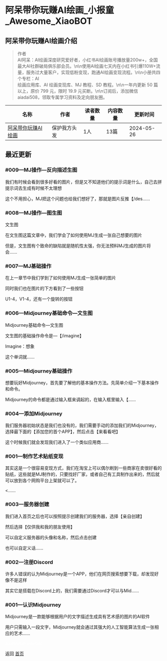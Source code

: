 # 阿呆带你玩赚AI绘画_小报童_Awesome_XiaoBOT

## 阿呆带你玩赚AI绘画介绍
> 作者  
AI阿呆：AI绘画深度研究爱好者，小红书AI绘画账号播放量200w+，全国最大AI社群破局俱乐部会员。\n\n使用AI绘画七天内在小红书引爆110W+流量，服务过大量客户，实现低粉变现，跑通AI绘画变现流程。\n\n小册共四个专栏：AI  
绘画应用库、AI 绘画变现库、MJ 教程、SD 教程。\n\n一年内更新 50 篇以上，原价 799 元，限时 19.9 元买断。\n\n订阅后，添加微信  
aiadai508，领取专属学习资料及定向朋友圈。  
  


|名称|作者|读者数量|内容数量|更新时间|
|---|---|---|---|---|
|[阿呆带你玩赚AI绘画](https://xiaobot.net/p/100001?refer=0b133df9-27dc-423b-8101-639049001c13)|保护我方头发|1人|13篇|2024-05-26|

## 最近更新
### #009—MJ操作—反向描述生图

我们有时候会看到很多好看的图片，但是又不知道他们的提示词是什么，自己去拼提示词去生成有时候不太理想

这个不用担心，MJ把这个问题也给我们想好了，那就是图片反推【/des......

### #008—MJ操作—图生图

文生图

在文生图这篇文章中，我们学会了如何使用MJ生成一张自己想要的图片



但是，文生图有个致命的缺陷就是随机性太强，你无法预料MJ生成的图片将会......

### #007—MJ基础操作

在上一章节中我们学到了如何使用MJ生成一张简单的图片

同时我们也在图片的下方看到了一些按钮

U1-4，V1-4，还有一个旋转的按钮

### #006—Midjourney基础命令—文生图

Midjourney基础命令—文生图

文生图的基础操作命令是—【/imagine】

Imagine：想象

这个单词就......

### #005—Midjourney基础操作

想要玩好Midjourney，首先要了解他的基本操作方法。先简单介绍一下基本操作和命令。



Midjourney的命令都是通过输入框来调起的，在输入框里输入【......

### #004—添加Midjourney

我们服务器初始状态是我们也没有的，我们需要手动的添加我们的Midjourney，选择最下面的【添加您的首个APP】，然后点击【来看看吧】

这个时候我们就会发现我们进入了一个类似应用商......

### #001—制作艺术贴纸变现

其实这是一个很容易变现方式，我们在淘宝上可以偶尔刷到一些商家在卖很好看的贴纸，这些就是MJ制作的，只要找好厂家，或者自己有工具制作出来的，然后就可以放到各个网购平台上架就可以了。

<......

### #003—服务器创建

我们进入首页之后也可以按照提示创建我们的服务器，选择【亲自创建】

然后选择【仅供我和我的朋友使用】

可以自定义服务器的头像和名称，然后点击创建

也可以自定义话......

### #002—注册Discord

许多人错误的认为Midjourney是一个APP，他们在网页搜索想要下载，却发现好像不是这样

其实它是搭载在Discord上的，我们需要通过Discord才可以与Mid......

### #001—认识Midjourney

Midjourney是一款能够根据用户的文字描述生成具有艺术感的图片的AI软件

用户只需输入一段文字，Midjourney就会通过其强大的人工智能算法生成一张相应的艺术......


<a href="https://github.com/Reno9527/awesome-xiaobot" style="color: white; text-decoration: none;">awesome-xiaobot</a>

返回 [首页](../README.md)
